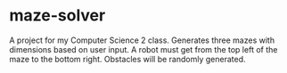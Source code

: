 # maze-solver
A project for my Computer Science 2 class. Generates three mazes with dimensions based on user input. A robot must get from the top left of the maze to the bottom right. Obstacles will be randomly generated.
